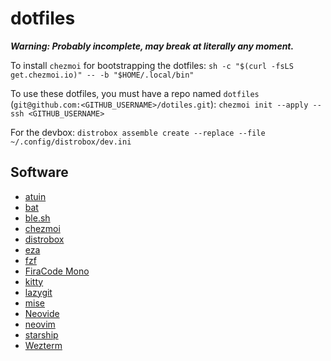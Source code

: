 
# dotfiles

***Warning: Probably incomplete, may break at literally any moment.***

To install `chezmoi` for bootstrapping the dotfiles:
`sh -c "$(curl -fsLS get.chezmoi.io)" -- -b "$HOME/.local/bin"`

To use these dotfiles, you must have a repo named `dotfiles` (`git@github.com:<GITHUB_USERNAME>/dotiles.git`):
`chezmoi init --apply --ssh <GITHUB_USERNAME>`

For the devbox:
`distrobox assemble create --replace --file ~/.config/distrobox/dev.ini`

## Software

- [atuin](https://atuin.sh/)
- [bat](https://github.com/sharkdp/bat)
- [ble.sh](https://github.com/akinomyoga/ble.sh)
- [chezmoi](https://chezmoi.io)
- [distrobox](https://distrobox.io)
- [eza](https://eza.rocks/)
- [fzf](https://github.com/junegunn/fzf)
- [FiraCode Mono](https://www.nerdfonts.com/)
- [kitty](https://sw.kovidgoyal.net/kitty/)
- [lazygit](https://github.com/jesseduffield/lazygit)
- [mise](https://mise.jdx.dev/)
- [Neovide](https://neovide.dev/)
- [neovim](https://neovim.io/)
- [starship](https://starship.rs/)
- [Wezterm](https://wezfurlong.org/wezterm/index.html)

